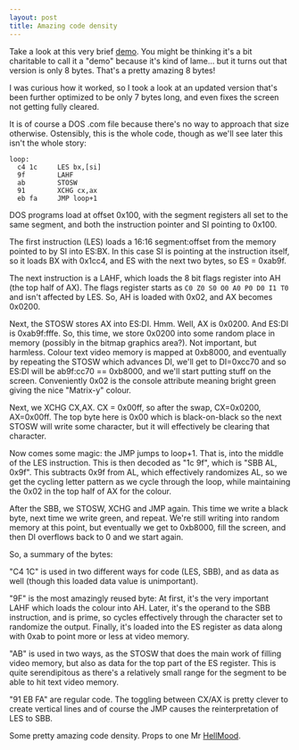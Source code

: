 ```yaml
---
layout: post
title: Amazing code density
---
```


Take a look at this very brief
[demo](http://www.youtube.com/watch?v=8jilQsFjD48&t=0m8s). You might
be thinking it's a bit charitable to call it a "demo" because it's kind
of lame... but it turns out that version is only 8 bytes. That's a
pretty amazing 8 bytes!

I was curious how it worked, so I took a look at an updated version
that's been further optimized to be only 7 bytes long, and even fixes
the screen not getting fully cleared.

It is of course a DOS .com file because there's no way to approach that
size otherwise. Ostensibly, this is the whole code, though as we'll see
later this isn't the whole story:

    loop:
      c4 1c     LES bx,[si]
      9f        LAHF
      ab        STOSW
      91        XCHG cx,ax
      eb fa     JMP loop+1

DOS programs load at offset 0x100, with the segment registers all set to
the same segment, and both the instruction pointer and SI pointing to
0x100.

The first instruction (LES) loads a 16:16 segment:offset from the memory
pointed to by SI into ES:BX. In this case SI is pointing at the
instruction itself, so it loads BX with 0x1cc4, and ES with the next two
bytes, so ES = 0xab9f.

The next instruction is a LAHF, which loads the 8 bit flags register
into AH (the top half of AX). The flags register starts as
`C0 Z0 S0 O0 A0 P0 D0 I1 T0` and isn't affected by LES. So, AH is loaded
with 0x02, and AX becomes 0x0200.

Next, the STOSW stores AX into ES:DI. Hmm. Well, AX is 0x0200. And ES:DI
is 0xab9f:fffe. So, this time, we store 0x0200 into some random place in
memory (possibly in the bitmap graphics area?). Not important, but
harmless. Colour text video memory is mapped at 0xb8000, and eventually
by repeating the STOSW which advances DI, we'll get to DI=0xcc70 and so
ES:DI will be ab9f:cc70 == 0xb8000, and we'll start putting stuff on the
screen. Conveniently 0x02 is the console attribute meaning bright green
giving the nice "Matrix-y" colour.

Next, we XCHG CX,AX. CX = 0x00ff, so after the swap, CX=0x0200,
AX=0x00ff. The top byte here is 0x00 which is black-on-black so the next
STOSW will write some character, but it will effectively be clearing
that character.

Now comes some magic: the JMP jumps to loop+1. That is, into the middle
of the LES instruction. This is then decoded as "1c 9f", which is "SBB
AL, 0x9f". This subtracts 0x9f from AL, which effectively randomizes AL,
so we get the cycling letter pattern as we cycle through the loop, while
maintaining the 0x02 in the top half of AX for the colour.

After the SBB, we STOSW, XCHG and JMP again. This time we write a black
byte, next time we write green, and repeat. We're still writing into
random memory at this point, but eventually we get to 0xb8000, fill the
screen, and then DI overflows back to 0 and we start again.

So, a summary of the bytes:

"C4 1C" is used in two different ways for code (LES, SBB), and as data
as well (though this loaded data value is unimportant).

"9F" is the most amazingly reused byte: At first, it's the very
important LAHF which loads the colour into AH. Later, it's the operand
to the SBB instruction, and is prime, so cycles effectively through the
character set to randomize the output. Finally, it's loaded into the ES
register as data along with 0xab to point more or less at video memory.

"AB" is used in two ways, as the STOSW that does the main work of
filling video memory, but also as data for the top part of the ES
register. This is quite serendipitous as there's a relatively small
range for the segment to be able to hit text video memory.

"91 EB FA" are regular code. The toggling between CX/AX is pretty clever
to create vertical lines and of course the JMP causes the
reinterpretation of LES to SBB.

Some pretty amazing code density. Props to one Mr
[HellMood](http://www.pouet.net/prod.php?which=63126).

